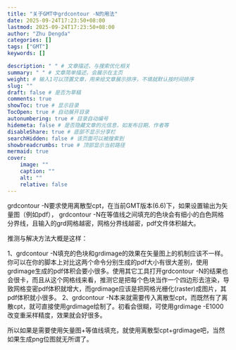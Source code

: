 ```yaml
---
title: "关于GMT中grdcontour -N的用法"
date: 2025-09-24T17:23:50+08:00
lastmod: 2025-09-24T17:23:50+08:00
author: "Zhu Dengda"
categories: []
tags: ["GMT"]
keywords: []

description: " " # 文章描述，与搜索优化相关
summary: " " # 文章简单描述，会展示在主页
weight: # 输入1可以顶置文章，用来给文章展示排序，不填就默认按时间排序
slug: ""
draft: false # 是否为草稿
comments: true
showToc: true # 显示目录
TocOpen: true # 自动展开目录
autonumbering: true # 目录自动编号
hidemeta: false # 是否隐藏文章的元信息，如发布日期、作者等
disableShare: true # 底部不显示分享栏
searchHidden: false # 该页面可以被搜索到
showbreadcrumbs: true # 顶部显示当前路径
mermaid: true
cover:
    image: ""
    caption: ""
    alt: ""
    relative: false
---
```


grdcontour -N要求使用离散型cpt，在当前GMT版本(6.6)下，如果设置输出为矢量图（例如pdf），
grdcontour -N在等值线之间填充的色块会有细小的白色网格分界线，且输入的grd网格越密，网格分界线越密，pdf文件体积越大。

推测与解决方法大概是这样：

1、grdcontour -N填充的色块和grdimage的效果在矢量图上的机制应该不一样。你可以在你的脚本上对比这两个命令分别生成的pdf大小有很大差别，使用grdimage生成的pdf体积会要小很多。使用其它工具打开grdcontour -N的结果也会很卡，而且从这个网格线来看，推测它是把每个色块当作一个四边形去渲染，导致网格变密pdf体积就增大，而grdimage应该是把网格光栅化(raster)成图片，其pdf体积就小很多。
2、grdcontour -N本来就需要传入离散型cpt，而既然有了离散cpt，就可直接使用grdimage绘制了。初看会很糊，可使用grdimage -E1000改变重采样精度，效果就会好很多。

所以如果是需要使用矢量图+等值线填充，就使用离散型cpt+grdimage吧，当然如果生成png位图就无所谓了。


